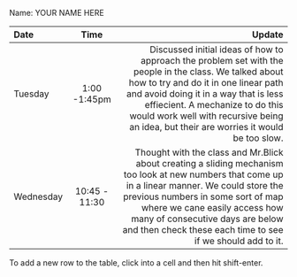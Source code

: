 Name: YOUR NAME HERE

| Date      |     Time      |                                                                                                                                                                                                                                                                                                                    Update |
|:----------|:-------------:|--------------------------------------------------------------------------------------------------------------------------------------------------------------------------------------------------------------------------------------------------------------------------------------------------------------------------:|
| Tuesday   | 1:00 -1:45pm  |    Discussed initial ideas of how to approach the problem set with the people in the class. We talked about how to try and do it in one linear path and avoid doing it in a way that is less effiecient. A mechanize to do this would work well with recursive being an idea, but their are worries it would be too slow. |
| Wednesday | 10:45 - 11:30 | Thought with the class and Mr.Blick about creating a sliding mechanism too look at new numbers that come up in a linear manner. We could store the previous numbers in some sort of map where we cane easily access how many of consecutive days are below and then check these each time to see if we should add to it.  |


To add a new row to the table, click into a cell and then hit shift-enter.